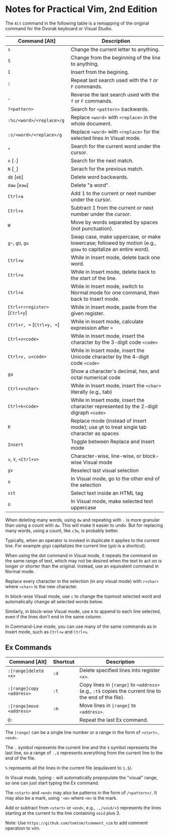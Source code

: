 # Notes for Practical Vim, 2nd Edition

The `Alt` command in the following table is a remapping
of the original command for the Dvorak keyboard or Visual Studio.

| Command [Alt]                 | Description                           |
|-------------------------------|---------------------------------------|
| `s`                           | Change the current letter to anything.
| `S`                           | Change from the beginning of the line to anything.
| `I`                           | Insert from the begining.
| `;`                           | Repeat last search used with the `f` or `F` commands.
| `,`                           | Reverse the last search used with the `f` or `F` commands.
| `?<pattern>`                  | Search for `<pattern>` backwards.
| `:%s/<word>/<replace>/g`      | Replace `<word>` with `<replace>` in the whole document.
| `:s/<word>/<replace>/g`       | Replace `<word>` with `<replace>` for the selected lines in Visual mode.
| `*`                           | Search for the current word under the cursor.
| `n` [`-`]                     | Search for the next match.
| `N` [`_`]                     | Serach for the previous match.
| `db` [`eb`]                   | Delete word backwards.
| `daw` [`eaw`]                 | Delete "a word".
| `Ctrl+a`                      | Add 1 to the current or next number under the cursor.
| `Ctrl+x`                      | Subtract 1 from the current or next number under the cursor.
| `W`                           | Move by words separated by spaces (not punctuation).
| `g~`, `gU`, `gu`              | Swap case, make uppercase, or make lowercase; followed by motion (e.g., `gUaw` to capitalize an entire word).
| `Ctrl+w`                      | While in Insert mode, delete back one word.
| `Ctrl+u`                      | While in Insert mode, delete back to the start of the line.
| `Ctrl+o`                      | While in Insert mode, switch to Normal mode for one command, then back to Insert mode.
| `Ctrl+r<register>` [`Ctrl+y`] | While in Insert mode, paste from the given register.
| `Ctrl+r, =` [`Ctrl+y, =`]     | While in Insert mode, calculate expression after `=`
| `Ctrl+v<code>`                | While in Insert mode, insert the character by the 3-digit code `<code>`
| `Ctrl+v, u<code>`             | While in Insert mode, insert the Unicode character by the 4-digit code `<code>`
| `ga`                          | Show a character's decimal, hex, and octal numerical code
| `Ctrl+v<char>`                | While in Insert mode, insert the `<char>` literally (e.g., tab)
| `Ctrl+k<code>`                | While in Insert mode, insert the character represented by the 2-digit digraph `<code>`
| `R`                           | Replace mode (instead of Insert mode); use `gR` to treat single tab character as spaces
| `Insert`                      | Toggle between Replace and Insert mode
| `v`, `V`, `<Ctrl+v>`          | Character-wise, line-wise, or block-wise Visual mode
| `gv`                          | Reselect last visual selection
| `o`                           | In Visual mode, go to the other end of the selection
| `vit`                         | Select text inside an HTML tag
| `U`                           | In Visual mode, make selected text uppercase

When deleting many words, using `dw` and repeating with `.`
is more granular than using a count with `dw`.
This will make it easier to undo.
But for replacing many words, using a count, like `c3w`, is probably better.

Typically, when an operator is invoked in duplicate it applies to the current line.
For example `gUgU` capitalizes the current line (`gUU` is a shortcut).

When using the dot command in Visual mode, it repeats the command on the same range of text,
which may not be desired when the text to act on is longer or shorter than the original.
Instead, use an equivalent command in Normal mode.

Replace every character in the selection (in any visual mode) with `r<char>`
where `<char>` is the new character.

In block-wise Visual mode, use `c` to change the topmost selected word and automatically
change all selected words below.

Similarly, in block-wise Visual mode, use `A` to append to each line selected,
even if the lines don't end in the same column.

In Command-Line mode, you can use many of the same commands as in Insert mode,
such as `Ctrl+w` and `Ctrl+u`.

## Ex Commands

| Command [Alt]                    | Shortcut | Description                  |
|----------------------------------|----------|------------------------------|
| `:[range]delete <x>`             | `:d`     | Delete specified lines into register `<x>`.
| `:[range]copy <address>`         | `:t`     | Copy lines in `[range]` to `<address>` (e.g., `:t$` copies the current line to the end of the file).
| `:[range]move <address>`         | `:m`     | Move lines in `[range]` to `<address>`.
| `@:`                             |          | Repeat the last Ex command.

The `[range]` can be a single line number or a range in the form of `<start>,<end>`.

The `.` symbol represents the current line and the `$` symbol represents the last line,
so a range of `.,$` represents everything from the current line to the end of the file.

`%` represents all the lines in the current file (equilavent to `1,$`).

In Visual mode, typing `:` will automatically prepopulate the "visual" range,
so one can just start typing the Ex command.

The `<start>` and `<end>` may also be patterns in the form of `/<pattern>/`.
It may also be a mark, using `'<m>` where `<m>` is the mark.

Add or subtract from `<start>` or `<end>`, e.g., `.,/void/+3` represents
the lines starting at the current to the line containing `void` plus 3.

Note: Use `https://github.com/tomtom/tcomment_vim` to add comment operation to vim.
